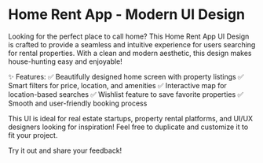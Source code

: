#  Home Rent App - Modern UI Design 

Looking for the perfect place to call home? This Home Rent App UI Design is crafted to provide a seamless and intuitive experience for users searching for rental properties. With a clean and modern aesthetic, this design makes house-hunting easy and enjoyable!

✨ Features:
✅ Beautifully designed home screen with property listings
✅ Smart filters for price, location, and amenities
✅ Interactive map for location-based searches
✅ Wishlist feature to save favorite properties
✅ Smooth and user-friendly booking process

This UI is ideal for real estate startups, property rental platforms, and UI/UX designers looking for inspiration! Feel free to duplicate and customize it to fit your project.

Try it out and share your feedback! 
